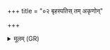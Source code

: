 +++
title = "०२ बृहस्पतिस् तम् अकृणोन्"

+++
<details><summary>मूलम् (GR)</summary>

बृहस्पतिस् तम् अकृणोन्  
मणिं वैश्वानरं सहः ।  
सप्तर्षयो बलाय कं  
सं दधुष् ट्वा वयोधसः ॥
</details>